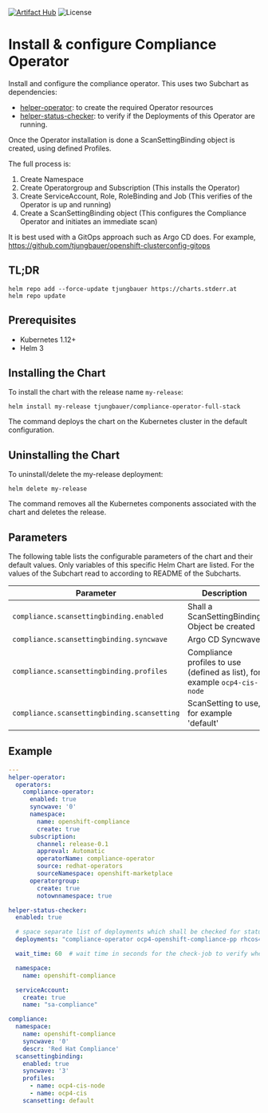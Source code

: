 [![Artifact Hub](https://img.shields.io/endpoint?url=https://artifacthub.io/badge/repository/openshift-bootstraps)](https://artifacthub.io/packages/search?repo=openshift-bootstraps)
![License](https://img.shields.io/badge/License-Apache_2.0-blue.svg)

# Install & configure Compliance Operator

Install and configure the compliance operator. This uses two Subchart as dependencies:

* [helper-operator](https://github.com/tjungbauer/helm-charts/tree/main/charts/helper-operator): to create the required Operator resources
* [helper-status-checker](https://github.com/tjungbauer/helm-charts/tree/main/charts/helper-operator): to verify if the Deployments of this Operator are running. 

Once the Operator installation is done a ScanSettingBinding object is created, using defined Profiles.

The full process is: 

1. Create Namespace
2. Create Operatorgroup and Subscription (This installs the Operator)
3. Create ServiceAccount, Role, RoleBinding and Job (This verifies of the Operator is up and running)
4. Create a ScanSettingBinding object (This configures the Compliance Operator and initiates an immediate scan)

It is best used with a GitOps approach such as Argo CD does. For example, https://github.com/tjungbauer/openshift-clusterconfig-gitops

## TL;DR 

```console
helm repo add --force-update tjungbauer https://charts.stderr.at
helm repo update
```

## Prerequisites

* Kubernetes 1.12+
* Helm 3

## Installing the Chart

To install the chart with the release name `my-release`:

```console
helm install my-release tjungbauer/compliance-operator-full-stack
```

The command deploys the chart on the Kubernetes cluster in the default configuration.

## Uninstalling the Chart

To uninstall/delete the my-release deployment:

```console
helm delete my-release
```

The command removes all the Kubernetes components associated with the chart and deletes the release.

## Parameters
The following table lists the configurable parameters of the chart and their default values. Only variables of this specific Helm Chart are listed. For the values of the Subchart read to according to README of the Subcharts. 

| Parameter                                 | Description                                   | Default                                                 |
|-------------------------------------------|-----------------------------------------------|---------------------------------------------------------|
| `compliance.scansettingbinding.enabled` | Shall a ScanSettingBinding Object be created | `false` |
| `compliance.scansettingbinding.syncwave` | Argo CD Syncwave | `0` |
| `compliance.scansettingbinding.profiles` | Compliance profiles to use (defined as list), for example `ocp4-cis-node` | `` |
| `compliance.scansettingbinding.scansetting` | ScanSetting to use, for example 'default' | `` |

## Example

```yaml
---
helper-operator:
  operators:
    compliance-operator:
      enabled: true
      syncwave: '0'
      namespace:
        name: openshift-compliance
        create: true
      subscription:
        channel: release-0.1
        approval: Automatic
        operatorName: compliance-operator
        source: redhat-operators
        sourceNamespace: openshift-marketplace
      operatorgroup:
        create: true
        notownnamespace: true

helper-status-checker:
  enabled: true

  # space separate list of deployments which shall be checked for status
  deployments: "compliance-operator ocp4-openshift-compliance-pp rhcos4-openshift-compliance-pp"

  wait_time: 60  # wait time in seconds for the check-job to verify when the deployments should be ready

  namespace:
    name: openshift-compliance

  serviceAccount:
    create: true
    name: "sa-compliance"

compliance:
  namespace:
    name: openshift-compliance
    syncwave: '0'
    descr: 'Red Hat Compliance'
  scansettingbinding:
    enabled: true
    syncwave: '3'
    profiles:
      - name: ocp4-cis-node
      - name: ocp4-cis
    scansetting: default
```
